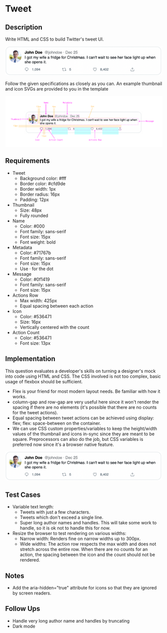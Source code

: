 # Tweet

## Description
Write HTML and CSS to build Twitter's tweet UI.

![tweet_image](./tweet.png)

Follow the given specifications as closely as you can. An example thumbnail and icon SVGs are provided to you in the template

![tweet_specs_image](./tweet_specs.png)

## Requirements
  * Tweet
    * Background color: #fff
    * Border color: #cfd9de
    * Border width: 1px
    * Border radius: 16px
    * Padding: 12px
  * Thumbnail
    * Size: 48px
    * Fully rounded
  * Name
    * Color: #000
    * Font family: sans-serif
    * Font size: 15px
    * Font weight: bold
  * Metadata
    * Color: #71767b
    * Font family: sans-serif
    * Font size: 15px
    * Use &middot; for the dot
  * Message
    * Color: #0f1419
    * Font family: sans-serif
    * Font size: 15px
  * Actions Row
    * Max width: 425px
    * Equal spacing between each action
  * Icon
    * Color: #536471
    * Size: 16px
    * Vertically centered with the count
  * Action Count
    * Color: #536471
    * Font size: 13px

## Implementation
This question evaluates a developer's skills on turning a designer's mock into code using HTML and CSS. The CSS involved is not too complex, basic usage of flexbox should be sufficient.

  * Flex is your friend for most modern layout needs. Be familiar with how it works.
  * column-gap and row-gap are very useful here since it won't render the spacing if there are no elements (it's possible that there are no counts for the tweet actions).
  * Equal spacing between tweet actions can be achieved using display: flex; flex: space-between on the container.
  * We can use CSS custom properties/variables to keep the height/width values of the thumbnail and icons in-sync since they are meant to be square. Preprocessors can also do the job, but CSS variables is preferred now since it's a browser native feature.

![tweet_image](./tweet.png)

## Test Cases
  * Variable text length:
    * Tweets with just a few characters.
    * Tweets which don't exceed a single line.
    * Super long author names and handles. This will take some work to handle, so it is ok not to handle this for now.
  * Resize the browser to test rendering on various widths:
    * Narrow width: Renders fine on narrow widths up to 300px.
    * Wide widths: The action row respects the max width and does not stretch across the entire row.
When there are no counts for an action, the spacing between the icon and the count should not be rendered.

## Notes
* Add the aria-hidden="true" attribute for icons so that they are ignored by screen readers.

## Follow Ups
* Handle very long author name and handles by truncating
* Dark mode